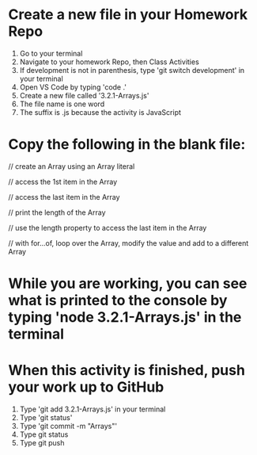 # Create a new file in your Homework Repo
1. Go to your terminal
2. Navigate to your homework Repo, then Class Activities
3. If development is not in parenthesis, type 'git switch development' in your terminal
4. Open VS Code by typing 'code .'
5. Create a new file called '3.2.1-Arrays.js'
  1. The file name is one word
  2. The suffix is .js because the activity is JavaScript

# Copy the following in the blank file:

// create an Array using an Array literal

// access the 1st item in the Array

// access the last item in the Array

// print the length of the Array

// use the length property to access the last item in the Array

// with for...of, loop over the Array, modify the value and add to a different Array

# While you are working, you can see what is printed to the console by typing 'node 3.2.1-Arrays.js' in the terminal

# When this activity is finished, push your work up to GitHub
1. Type 'git add 3.2.1-Arrays.js' in your terminal
2. Type 'git status'
3. Type 'git commit -m "Arrays"'
4. Type git status
5. Type git push
